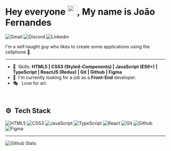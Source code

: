 <h1>Hey everyone <img src="https://raw.githubusercontent.com/kaueMarques/kaueMarques/master/hi.gif" height="30px">, My name is João Fernandes</h1>

![Gmail](https://img.shields.io/badge/Gmail-0E0E0F?style=for-the-badge&logo=gmail&logoColor=EBF5FF&link=mailto:joaofergear003@gmail.com)
![Discord](https://img.shields.io/badge/Discord-0E0E0F?style=for-the-badge&logo=discord&logoColor=EBF5FF&link=http://discordapp.com/users/1055266411792044052)
![Linkedin](https://img.shields.io/badge/Linkedin-0E0E0F?style=for-the-badge&logo=linkedin&logoColor=EBF5FF&link=https://www.linkedin.com/in/jo%C3%A3o-fernandes-569461253/)

I'm a self-taught guy who likes to create some applications using the cellphone 📱.

---

- 🥷 &nbsp;Skills: **HTML5 | CSS3 (Styled-Components) | JavaScript (ES6+) |
 TypeScript | ReactJS (Redux) | Git | Github | Figma**
- 🚀 &nbsp;I'm currently looking for a job as a **Front-End** developer.
- 🎭 &nbsp; Love for art.

<br>

## ⚙ &nbsp;Tech Stack

![HTML5](https://img.shields.io/badge/HTML5-0E0E0F?style=for-the-badge&logo=html5&link=https://developer.mozilla.org/en-US/docs/Glossary/HTML5)
![CSS3](https://img.shields.io/badge/CSS3-0E0E0F?style=for-the-badge&logo=css3&logoColor=1572b6&link=https://developer.mozilla.org/en-US/docs/Web/CSS)
![JavaScript](https://img.shields.io/badge/JavaScript-0E0E0F?style=for-the-badge&logo=javascript&link=https://developer.mozilla.org/en-US/docs/Web/JavaScript)
![TypeScript](https://img.shields.io/badge/TypeScript-0E0E0F?style=for-the-badge&logo=typescript&link=https://www.typescriptlang.org/)
![React](https://img.shields.io/badge/React-0E0E0F?style=for-the-badge&logo=react&link=https://reactjs.org/docs/getting-started.html)
![Git](https://img.shields.io/badge/Git-0E0E0F?style=for-the-badge&logo=git&link=https://git-scm.com/doc)
![Github](https://img.shields.io/badge/Github-0E0E0F?style=for-the-badge&logo=github&link=https://docs.github.com/en)
![Figma](https://img.shields.io/badge/Figma-0E0E0F?style=for-the-badge&logo=figma&link=https://help.figma.com/hc/en-us)

---

![Github Stats](https://github-readme-stats.vercel.app/api?username=joaofer11&count_private=true&show_icons=true&custom_title=GitHub%20Status&hide=issues,stars&title_color=5286FF&icon_color=4FDB58&bg_color=00000000&text_color=DDE6F0&border_color=2F353D)

